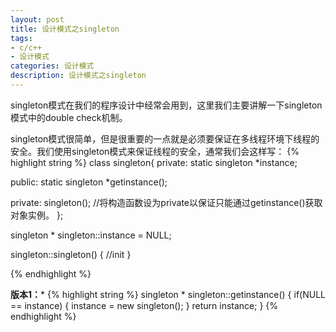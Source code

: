 ```yaml
---
layout: post
title: 设计模式之singleton
tags:
- c/c++
- 设计模式
categories: 设计模式
description: 设计模式之singleton
---
```


singleton模式在我们的程序设计中经常会用到，这里我们主要讲解一下singleton模式中的double check机制。

<!-- more -->


singleton模式很简单，但是很重要的一点就是必须要保证在多线程环境下线程的安全。我们使用singleton模式来保证线程的安全，通常我们会这样写：
{% highlight string %}
class singleton{
private:
	static singleton *instance;

public:
	static singleton *getinstance();

private:
	singleton();			//将构造函数设为private以保证只能通过getinstance()获取对象实例。
};

singleton * singleton::instance = NULL;

singleton::singleton()
{
	//init
}

{% endhighlight %}

**版本1：***
{% highlight string %}
singleton * singleton::getinstance()
{
	if(NULL == instance)
	{
		instance = new singleton();
	}
	return instance;
}
{% endhighlight %}









<br />
<br />
<br />


